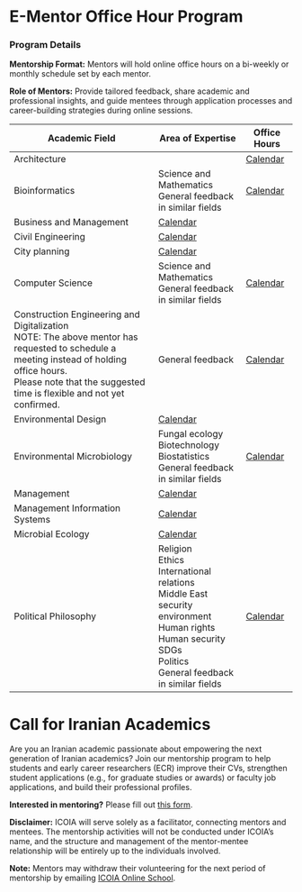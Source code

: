 # E-Mentor Office Hour Program

<h3 id="details">Program Details</h3>
<p id="format">
<strong>Mentorship Format:</strong> Mentors will hold online office hours on a bi-weekly or monthly schedule set by each mentor.
</p>  
<p id="role">
<strong>Role of Mentors:</strong> Provide tailored feedback, share academic and professional insights, and guide mentees through application processes and career-building strategies during online sessions.
</p>

| Academic Field | Area of Expertise | Office Hours |
|----------------|-------------------|--------------|
| Architecture   |  | [Calendar](https://calendar.google.com/calendar/u/6?cid=MjdkNjQ3ZjllYmI0ZTFhNDU4NDAyNGQ0NDY2NTQ0ZjUxZWQ5MjMzMTVlN2QzOWNiYTI1ZTM3ZWU0ODk3ZGExNUBncm91cC5jYWxlbmRhci5nb29nbGUuY29t=your_calendar_link)|
| Bioinformatics | Science and Mathematics<br>General feedback in similar fields | [Calendar](https://calendar.google.com/calendar/u/6?cid=NzA0YjQ0NzZjMmQ5YTNiZjA0Yjk4ZmY2MDkwYzdkYWVjMzE1YjI3OGFmZGVjYThmNDRkMTA4ZWQzOTBjMTY3ZEBncm91cC5jYWxlbmRhci5nb29nbGUuY29t=your_calendar_link)|
| Business and Management    | [Calendar](https://calendar.google.com/calendar/u/6?cid=OTA5NzVkMjYzNmFlNTViMDU0MWQ4MjQzMjYyYzlhNzUxYTg4NzcyMDI3MzA3ZTIwZDE2YmYwNDQ5N2U0ZGYwOUBncm91cC5jYWxlbmRhci5nb29nbGUuY29t=your_calendar_link)|
| Civil Engineering          | [Calendar](https://calendar.google.com/calendar/u/6?cid=M2E1NDU4N2Y3NDZjOWI0OTNmZWI1ZWFkOGE1MDQzN2UzMmI1MDdhN2FhMjljYjljZWFiMmVkN2Q3ZTJmOTY5NEBncm91cC5jYWxlbmRhci5nb29nbGUuY29t=your_calendar_link)|
| City planning              | [Calendar](https://calendar.google.com/calendar/u/6?cid=MjdkNjQ3ZjllYmI0ZTFhNDU4NDAyNGQ0NDY2NTQ0ZjUxZWQ5MjMzMTVlN2QzOWNiYTI1ZTM3ZWU0ODk3ZGExNUBncm91cC5jYWxlbmRhci5nb29nbGUuY29t=your_calendar_link)|
| Computer Science | Science and Mathematics<br>General feedback in similar fields | [Calendar](https://calendar.google.com/calendar/u/6?cid=MTM3Mzc3MWI4ZWNlYWEzOTg1NjQ2ZGNlYTU4MGIzMzEwZGMyNTIzYmRhYTViYjExMzNmMTA0OTY4MzA0MjZlZEBncm91cC5jYWxlbmRhci5nb29nbGUuY29t=your_calendar_link)|
| Construction Engineering and Digitalization<br>NOTE: The above mentor has requested to schedule a meeting instead of holding office hours.<br>Please note that the suggested time is flexible and not yet confirmed. | General feedback | [Calendar](https://calendar.google.com/calendar/u/6?cid=ZjUxYTFmNWY3NDgyZDlhZGM2YzlkM2U3N2JmODQ4MDIxZDE2MGU1OTI5ZmFkMDE5MjFkNmY5ZmMwNmVhODJjMkBncm91cC5jYWxlbmRhci5nb29nbGUuY29t=your_calendar_link)|
| Environmental Design       | [Calendar](https://calendar.google.com/calendar/u/6?cid=MjdkNjQ3ZjllYmI0ZTFhNDU4NDAyNGQ0NDY2NTQ0ZjUxZWQ5MjMzMTVlN2QzOWNiYTI1ZTM3ZWU0ODk3ZGExNUBncm91cC5jYWxlbmRhci5nb29nbGUuY29t=your_calendar_link)|
| Environmental Microbiology | Fungal ecology<br>Biotechnology<br>Biostatistics<br>General feedback in similar fields | [Calendar](https://calendar.google.com/calendar/u/6?cid=NDUxOTAwMmFjNzAxZDk0ZTg1Y2QyNmMwMzFhOGRmZWY5MDdhN2VhMWQ1ZDA5NTljMjczYzhiMmI5ZWQ4OGQ3OEBncm91cC5jYWxlbmRhci5nb29nbGUuY29t=your_calendar_link)|
| Management    | [Calendar](https://calendar.google.com/calendar/u/6?cid=M2Q2YTA1ZTU2MjdhYmMxNDM2OWYyYmRiNDc0OTk3N2Q0NDYyNGYzNmM4ZDhkMTk1YmVjYTQyYjQ3YTUwYjM4MUBncm91cC5jYWxlbmRhci5nb29nbGUuY29t=your_calendar_link)|
| Management Information Systems | [Calendar](https://calendar.google.com/calendar/u/6?cid=OGNhYjVkMGJmMjg0OTRmZTk1YmVmNjRmZmU1MGVkMDE4NTIwMDAwNzIzZDQ1MWMwMmU4YzJiZTQwYzA0ZThhZUBncm91cC5jYWxlbmRhci5nb29nbGUuY29t=your_calendar_link)|
| Microbial Ecology          | [Calendar](https://calendar.google.com/calendar/u/6?cid=NzA0YjQ0NzZjMmQ5YTNiZjA0Yjk4ZmY2MDkwYzdkYWVjMzE1YjI3OGFmZGVjYThmNDRkMTA4ZWQzOTBjMTY3ZEBncm91cC5jYWxlbmRhci5nb29nbGUuY29t=your_calendar_link)|
| Political Philosophy | Religion<br>Ethics<br>International relations<br>Middle East security environment<br>Human rights<br>Human security<br>SDGs<br>Politics<br>General feedback in similar fields | [Calendar](https://calendar.google.com/calendar/u/6?cid=Mjk3MDE5ZjkxZjc5NjdhNWMwZmMyYmMyMGM5NmY4ZTU3ODZjMzhhODYzMWVkOTg1YjRjY2NiZjM2YTg4NzQyYUBncm91cC5jYWxlbmRhci5nb29nbGUuY29t=your_calendar_link)|



 




# Call for Iranian Academics

<p id="call">
Are you an Iranian academic passionate about empowering the next generation of Iranian academics? Join our mentorship program to help students and early career researchers (ECR) improve their CVs, strengthen student applications (e.g., for graduate studies or awards) or faculty job applications, and build their professional profiles.
</p>

<p id="mentor">
<strong>Interested in mentoring?</strong> Please fill out <a href="https://forms.gle/BxQdRLpsPhzMFyok7">this form</a>.
</p>

<p id="disclaim">
<strong>Disclaimer:</strong> ICOIA will serve solely as a facilitator, connecting mentors and mentees. The mentorship activities will not be conducted under ICOIA’s name, and the structure and management of the mentor-mentee relationship will be entirely up to the individuals involved.
</p>
<p id="note">
<strong>Note:</strong> Mentors may withdraw their volunteering for the next period of mentorship by emailing <a href="mailto:{{icoia.onlineschool@gmail.com}}">ICOIA Online School</a>.
</p>
